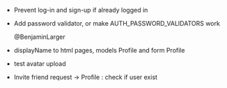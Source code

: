 - Prevent log-in and sign-up if already logged in
- Add password validator, or make AUTH_PASSWORD_VALIDATORS work

  @BenjaminLarger
- displayName to html pages, models Profile and form Profile
- test avatar upload
- Invite friend request -> Profile : check if user exist